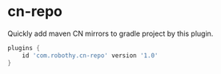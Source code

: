 # cn-repo
Quickly add maven CN mirrors to gradle project by this plugin.

```groovy
plugins {
    id 'com.robothy.cn-repo' version '1.0'
}
```
